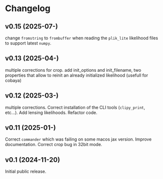 # Changelog 

## v0.15 (2025-07-)
change `fromstring` to `frombuffer` when reading the `plik_lite` likelihood files to support latest `numpy`. 

## v0.13 (2025-04-)

multiple corrections for crop. add init_options and init_filename, two properties that allow to reinit an already initialized likelihood (usefull for cobaya)

## v0.12 (2025-03-)

multiple corrections. Correct installation of the CLI tools (`clipy_print`, etc...). Add lensing likelihoods. Refactor code.

## v0.11 (2025-01-)

Correct `commander` which was failing on some macos jax version. Improve documentation. Correct crop bug in 32bit mode.

## v0.1 (2024-11-20)

Initial public release. 

